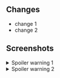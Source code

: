 ## Changes

- change 1
- change 2

## Screenshots

<details>
  <summary>Spoiler warning 1</summary>

    screenshot 1
</details>

<details>
  <summary>Spoiler warning 2</summary>

    screenshot 2
</details>